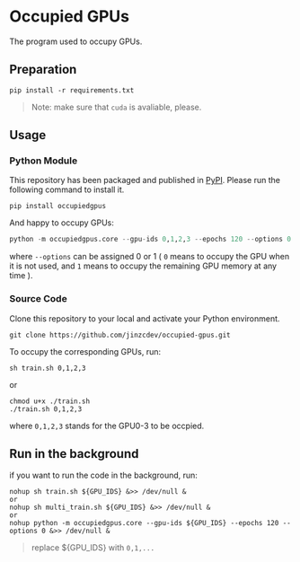 # Occupied GPUs

The program used to occupy GPUs.

## Preparation

```shell
pip install -r requirements.txt
```

> Note: make sure that `cuda` is avaliable, please.

## Usage

### Python Module

This repository has been packaged and published in [PyPI](https://pypi.org). Please run the following command to install it.

```shell
pip install occupiedgpus
```

And happy to occupy GPUs:

```python
python -m occupiedgpus.core --gpu-ids 0,1,2,3 --epochs 120 --options 0
```

where `--options` can be assigned 0 or 1 ( `0` means to occupy the GPU when it is not used, and `1` means to occupy the remaining GPU memory at any time ).

### Source Code

Clone this repository to your local and activate your Python environment.

```shell
git clone https://github.com/jinzcdev/occupied-gpus.git
```


To occupy the corresponding GPUs, run:

```shell
sh train.sh 0,1,2,3
```

or

```shell
chmod u+x ./train.sh
./train.sh 0,1,2,3
```

where `0,1,2,3` stands for the GPU0-3 to be occpied.

## Run in the background

if you want to run the code in the background, run:

```shell
nohup sh train.sh ${GPU_IDS} &>> /dev/null &
or
nohup sh multi_train.sh ${GPU_IDS} &>> /dev/null &
or
nohup python -m occupiedgpus.core --gpu-ids ${GPU_IDS} --epochs 120 --options 0 &>> /dev/null &
```

> replace ${GPU_IDS} with `0,1,...`
